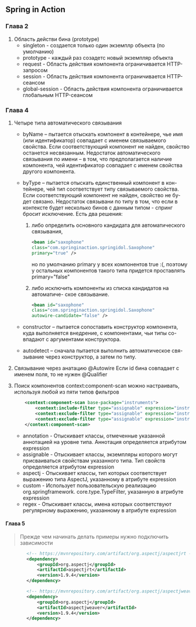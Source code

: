 ## Spring in Action

### Глава 2

1. Область действи бина (prototype)
    * singleton - создается только один экземплр объекта (по умолчанию)
    * prototype - каждый раз созадетс новый экземпляр объекта
    * request - Область действия компонента ограничивается HTTP-запросом
    * session - Область действия компонента ограничивается HTTP-сеансом
    * global-session - Область действия компонента ограничивается глобальным HTTP-сеансом


### Глава 4

1. Четыре типа автоматического связывания
    * byName – пытается отыскать компонент в контейнере, чье
 имя (или идентификатор) совпадает с именем связываемого свойства.
  Если соответствующий компонент не найден, свойство
останется несвязанным.
Недостаток автоматического связывания по имени – в том, что
предполагается наличие компонента, чей идентификатор совпадает
с именем свойства другого компонента.

    * byType – пытается отыскать единственный компонент в кон-
тейнере, чей тип соответствует типу связываемого свойства.
Если соответствующий компонент не найден, свойство не бу-
дет связано. 
Недостаток связывани по типу в том, что если в контексте будет несколько
бинов с данным типом - спринг бросит исключение. Есть два решения: 
        1. либо определить основного кандидата для автоматического связывания,
            ```xml
            <bean id="saxophone"
            class="com.springinaction.springidol.Saxophone"
            primary="true" />
            ```
            но по умолчанию primary у всех компонентов true :(, поэтому у остальных
            компонентов такого типа придется проставлять primary="false"
        
        2. либо исключить компоненты из списка кандидатов на автоматиче-
ское связывание.
            ```xml
            <bean id="saxophone"
            class="com.springinaction.springidol.Saxophone"
            autowire-candidate="false" />
            ```

    * constructor – пытается сопоставить конструктор компонента,
куда выполняется внедрение, с компонентами, чьи типы со-
впадают с аргументами конструктора.
    * autodetect – сначала пытается выполнить автоматическое свя-
зывание через конструктор, а затем по типу.

2. Связывание через анатацию @Autowire
Если id бина совпадает с именем поля, то не нужен @Qualifier

3. Поиск компонентов context:component-scan можно настраивать,
используя любой из пяти типов фильтров
    ```xml
        <context:component-scan base-package="instruments">
            <context:include-filter type="assignable" expression="instruments.Instrument"/>
            <context:exclude-filter type="assignable" expression="instruments.Piano"/>
            <context:exclude-filter type="assignable" expression="instruments.Guitar"/>
        </context:component-scan>
    
    ```
    * annotation - Отыскивает классы, отмеченные указанной аннотацией
на уровне типа. Аннотация определяется атрибутом expression
    * assignable - Отыскивает классы, экземпляры которого могут присваиваться
свойствам указанного типа. Тип свойств определяется
атрибутом expression
    * aspectj - Отыскивает классы, тип которых соответствует выражению
типа AspectJ, указанному в атрибуте expression
    * custom - Использует пользовательскую реализацию org.springframework.
core.type.TypeFilter, указанную в атрибуте expression
    * regex - Отыскивает классы, имена которых соответствуют регулярному
выражению, указанному в атрибуте expression

#### Глава 5

> Прежде чем начинать делать примеры нужно подключить зависимости

```xml
        <!-- https://mvnrepository.com/artifact/org.aspectj/aspectjrt -->
        <dependency>
            <groupId>org.aspectj</groupId>
            <artifactId>aspectjrt</artifactId>
            <version>1.9.4</version>
        </dependency>

        <!-- https://mvnrepository.com/artifact/org.aspectj/aspectjweaver -->
        <dependency>
            <groupId>org.aspectj</groupId>
            <artifactId>aspectjweaver</artifactId>
            <version>1.9.4</version>
        </dependency>
```


